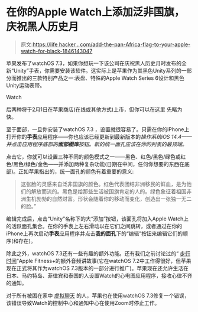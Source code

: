 # 在你的Apple Watch上添加泛非国旗，庆祝黑人历史月

> 原文:[https://life hacker . com/add-the-pan-Africa-flag-to-your-apple-watch-for-black-1846143047](https://lifehacker.com/add-the-pan-african-flag-to-your-apple-watch-for-black-1846143047)

苹果发布了watchOS 7.3，如果你想玩一下该公司在庆祝黑人历史月时发布的全新“Unity”手表，你需要安装该软件。这实际上是苹果作为其黑色Unity系列的一部分而推出的三款特别产品之一:表盘、特殊的Apple Watch Series 6设计和黑色Unity运动表带。

Watch

后两种将于2月1日在苹果商店(在线或其他方式)上市，但你可以在这里 先睹为快。

至于面部，一旦你安装了watchOS 7.3 ，设置就很容易了。只需在你的iPhone上打开你的**手表**应用程序——你也应该已经更新到最新版本的*操作系统iOS 14.4——并点击应用程序底部的**面部图库**按钮。新的统一面孔应该在你的列表的最顶端。* 

点击它，你就可以设置三种不同的颜色模式之一——黑色、红色/黑色/绿色或红色/黑色/绿色/金色——并添加两种复杂功能(日期在中间，任何你想要的东西在底部)。正如苹果指出的，统一面孔的颜色有着重要的意义:

> 这张脸的灵感来自泛非国旗的颜色。红色代表团结非洲移民的鲜血，是为他们的解放而流的。黑色是给那些生活被国旗肯定的人的。绿色象征着祖国非洲生机勃勃的自然财富。形状会随着你的移动而变化，创造出一张独一无二的脸。”

编辑完成后，点击“Unity”名称下的大“添加”按钮，该面孔将加入Apple Watch上的活跃面孔集合。在你的手表上左右滑动以在它们之间跳转，或者通过在你的iPhone上再次启动**手表**应用程序并点击**我的面孔**下的“编辑”按钮来编辑它们的顺序(和存在)。

除此之外，watchOS 7.3还有一些有趣的额外功能。还有我们之前讨论过的“ [步行时间](https://lifehacker.com/make-walking-more-bearable-with-dolly-partons-exclusive-1846127049)”Apple Fitness+的额外音频讲故事(它在watchOS 7.2中工作得很好，但苹果现在正式将其作为watchOS 7.3版本的一部分进行推广)。苹果现在还允许生活在日本、马约特岛、菲律宾和泰国的人设置Watch的心电图应用程序，接收心律不齐的通知。

对于所有被困在家中 [虚拟聊天](https://lifehacker.com/use-these-retro-ms-paint-inspired-backgrounds-for-your-1845803488) 的人，苹果也在使用watchOS 7.3修复一个错误，该错误导致Watch的控制中心和通知中心在使用Zoom时停止工作。